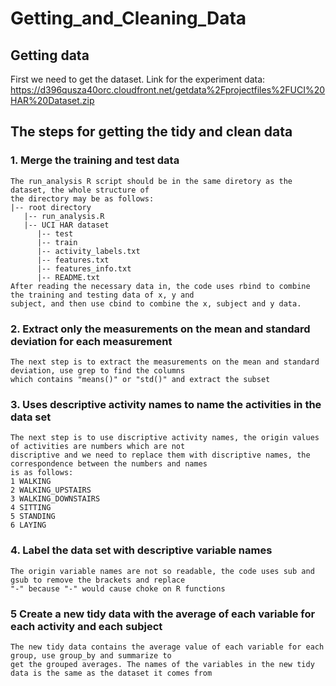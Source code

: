 # Getting_and_Cleaning_Data

## Getting data
First we need to get the dataset.
Link for the experiment data:
https://d396qusza40orc.cloudfront.net/getdata%2Fprojectfiles%2FUCI%20HAR%20Dataset.zip

## The steps for getting the tidy and clean data
### 1. Merge the training and test data
    The run_analysis R script should be in the same diretory as the dataset, the whole structure of
    the directory may be as follows:
    |-- root directory
       |-- run_analysis.R
       |-- UCI HAR dataset
          |-- test
          |-- train
          |-- activity_labels.txt
          |-- features.txt
          |-- features_info.txt
          |-- README.txt
    After reading the necessary data in, the code uses rbind to combine the training and testing data of x, y and 
    subject, and then use cbind to combine the x, subject and y data. 
### 2. Extract only the measurements on the mean and standard deviation for each measurement
    The next step is to extract the measurements on the mean and standard deviation, use grep to find the columns 
    which contains "means()" or "std()" and extract the subset
### 3. Uses descriptive activity names to name the activities in the data set
    The next step is to use discriptive activity names, the origin values of activities are numbers which are not 
    discriptive and we need to replace them with discriptive names, the correspondence between the numbers and names 
    is as follows:
    1 WALKING
    2 WALKING_UPSTAIRS
    3 WALKING_DOWNSTAIRS
    4 SITTING
    5 STANDING
    6 LAYING
### 4. Label the data set with descriptive variable names
    The origin variable names are not so readable, the code uses sub and gsub to remove the brackets and replace 
    "-" because "-" would cause choke on R functions
### 5 Create a new tidy data with the average of each variable for each activity and each subject
    The new tidy data contains the average value of each variable for each group, use group_by and summarize to 
    get the grouped averages. The names of the variables in the new tidy data is the same as the dataset it comes from
